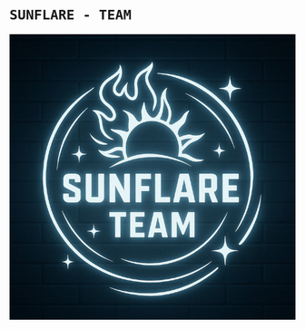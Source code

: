 # `SUNFLARE - TEAM`

![SUN](https://raw.githubusercontent.com/SunFlare-Team/SunFlare-Team/main/sunflare_team_compressed.png)
